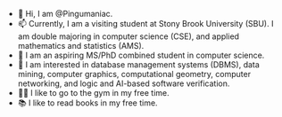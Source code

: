 - 👋 Hi, I am @Pingumaniac. 
- 📫 Currently, I am a visiting student at Stony Brook University (SBU). I am double majoring in computer science (CSE), and applied mathematics and statistics (AMS).
- 🙏 I am an aspiring MS/PhD combined student in computer science.
- 👀 I am interested in database management systems (DBMS), data mining, computer graphics, computational geometry, computer networking, and logic and AI-based software verification.
- 🏋️‍♂️ I like to go to the gym in my free time.
- 📚 I like to read books in my free time.

<!---
Pingumaniac/Pingumaniac is a ✨ special ✨ repository because its `README.md` (this file) appears on your GitHub profile.
You can click the Preview link to take a look at your changes.
--->
